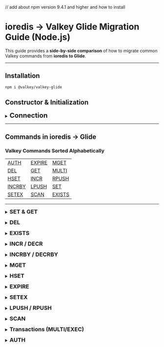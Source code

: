 // add about npm version 9.4.1 and higher and how to install

# ioredis → Valkey Glide Migration Guide (Node.js)

This guide provides a **side-by-side comparison** of how to migrate common Valkey commands from **ioredis to Glide**.

---

## Installation

```bash
npm i @valkey/valkey-glide
```

## Constructor & Initialization


<a id="constructor"></a>
<details>
<summary><b style="font-size:22px;">Connection</b></summary>

**ioredis**
```js
const Redis = require('ioredis');
const redis = new Redis();
```

**Glide**
```js
import { createClient } from '@valkey/glide';

const client = await createClient({
  address: { host: '127.0.0.1', port: 6379 }
});
```
</details>

---

## Commands in ioredis → Glide

<a id="commands-table"></a>

### **Valkey Commands Sorted Alphabetically**

| | | |
|------|------|------|
| [AUTH](#auth) | [EXPIRE](#expire) | [MGET](#mget) |
| [DEL](#del) | [GET](#set-get) | [MULTI](#transaction) |
| [HSET](#hset) | [INCR](#incr-decr) | [RPUSH](#lpush-rpush) |
| [INCRBY](#incrby-decrby) | [LPUSH](#lpush-rpush) | [SET](#set-get) |
| [SETEX](#setex) | [SCAN](#scan) | [EXISTS](#exists) |

---

<a id="set-get"></a>
<details>
<summary><b style="font-size:18px;">SET & GET</b></summary>

- **Both** ioredis and Glide support this in the same way.

**ioredis**
```js
await redis.set('key', 'value');
const val = await redis.get('key'); // "value"
```

**Glide**
```js
await client.set('key', 'value');
const val = await client.get('key'); // "value"
```
</details>

<a id="del"></a>
<details>
<summary><b style="font-size:18px;">DEL</b></summary>

The `DEL` command removes one or more keys from Valkey.

- In **ioredis**, `del()` takes multiple arguments.
- In **Glide**, `del()` expects an array.

**ioredis**
```js
await redis.del('key1', 'key2'); // 2
```

**Glide**
```js
await client.del(['key1', 'key2']); // 2
```
</details>

<a id="exists"></a>
<details>
<summary><b style="font-size:18px;">EXISTS</b></summary>

The `EXISTS` command checks if a key exists in Valkey.

- In **ioredis**, accepts one or more arguments.
- In **Glide**, expects an array of keys.
- **Both** return the number of keys that exist.

**ioredis**
```js
await redis.exists('existKey', 'nonExistKey'); // 1
```

**Glide**
```js
await client.exists(['existKey', 'nonExistKey']); // 1
```
</details>

<a id="incr-decr"></a>
<details>
<summary><b style="font-size:18px;">INCR / DECR</b></summary>

The `INCR` command **increments** the value of a key by **1**, while `DECR` **decrements** it by **1**.  

- **Both** clients support `incr` and `decr` identically.

**ioredis**
```js
await redis.incr('counter'); // counter = 1
await redis.decr('counter'); // counter = 0
```

**Glide**
```js
await client.incr('counter'); // counter = 1
await client.decr('counter'); // counter = 0
```
</details>

<a id="incrby-decrby"></a>
<details>
<summary><b style="font-size:18px;">INCRBY / DECRBY</b></summary>

The `INCRBY` command increases the **value of a key** by a specified amount.  

- **Both** behave the same: apply an integer delta to a key.

**ioredis**
```js
await redis.incrby('counter', 5); // 5
await redis.decrby('counter', 2); // 3
```

**Glide**
```js
await client.incrBy('counter', 5); // 5
await client.decrBy('counter', 2); // 3
```
</details>

<a id="mget"></a>
<details>
<summary><b style="font-size:18px;">MGET</b></summary>

The `MGET` command retrieves the values of multiple keys from Valkey.  

- In **ioredis**, `mget()` accepts multiple string arguments.
- In **Glide**, pass an array of strings.

**ioredis**
```js
const values = await redis.mget('key1', 'key2'); // ['value1', 'value2']
```

**Glide**
```js
const values = await client.mget(['key1', 'key2']); // ['value1', value2']
```
</details>

<a id="hset"></a>
<details>
<summary><b style="font-size:18px;">HSET</b></summary>

The `HSET` command sets multiple field-value pairs in a hash.  

- In **ioredis**, fields and values are passed inline.
- In **Glide**, use a key-value object.

**ioredis**
```js
await redis.hset('hash', 'key1', '1', 'key2', '2'); // 2
```

**Glide**
```js
await client.hset('hash', { key1: '1', key2: '2' }); // 2
```
</details>

<a id="expire"></a>
<details>
<summary><b style="font-size:18px;">EXPIRE</b></summary>

The `EXPIRE` command sets a time-to-live (TTL) for a key.

- **Both** clients support TTL expiration using `expire`.
- In **ioredis**, it returns a number 1 if successful or 0 if otherwise.
- In **Glide**, it returns a boolean indicating success.

**ioredis**
```js
await redis.expire('key', 10); // 1
```

**Glide**
```js
await client.expire('key', 10); // 1
```
</details>

<a id="setex"></a>
<details>
<summary><b style="font-size:18px;">SETEX</b></summary>

The `SETEX` command sets a key with an expiration time.  

- In **ioredis**, `setex` is a dedicated function.
- In **Glide**, TTL is passed as an option to `set`.

**ioredis**
```js
await redis.setex('key', 5, 'value'); // OK
```

**Glide**
```js
import { TimeUnit } from "@valkey/valkey-glide";

await client.set('key', 'value', {expiry: {type: TimeUnit.Seconds, count: 5 }}); // OK
```
</details>

<a id="lpush-rpush"></a>
<details>
<summary><b style="font-size:18px;">LPUSH / RPUSH</b></summary>

`LPUSH` adds to the start of a Valkey list, `RPUSH` to the end.

- **ioredis**: accepts multiple values, returns new list length.  
- **Glide**: values must be in an array, also returns new length.

**ioredis**
```js
await redis.lpush('list', 'a'); // 1
await redis.rpush('list', 'z'); // 2
```

**Glide**
```js
await client.lpush('list', ['a']); // 1
await client.rpush('list', ['z']); // 2
```
</details>

<a id="scan"></a>
<details>
<summary><b style="font-size:18px;">SCAN</b></summary>

- **Both** return `[nextCursor, keys[]]` in scan loop.

**ioredis**
```js
let cursor = '0';
do {
  const [next, keys] = await redis.scan(cursor);
  cursor = next;
} while (cursor !== '0');
```

**Glide**
```js
let cursor = '0';
do {
  const [next, keys] = await client.scan(cursor);
  cursor = next;
} while (cursor !== '0');
```
</details>

<a id="transaction"></a>
<details>
<summary><b style="font-size:18px;">Transactions (MULTI/EXEC)</b></summary>

The `MULTI` command starts a Valkey transaction.  
The `EXEC` command executes all queued commands in the transaction.

- In **ioredis**, transactions are started using `redis.multi()`. `exec` returns `[[error, result], ...]`
- In **Glide**, transactions are represented as a `Transaction` object. `exec` returns `[result1, result2, ...]`

**ioredis**
```js
const transaction = redis.multi()
        .set("key", "value")
        .get("key");
const result = await transaction.exec(); // 
console.log(result); // Output: [ [ null, 'OK' ], [ null, 'value' ] ]
```

**Glide**
```js
import { Transaction } from "@valkey/valkey-glide";
const transaction = new Transaction()
            .set("key", "value")
            .get("key");
const result = await client.exec(transaction);
console.log(result); // Output: ['OK', 'value']
```
</details>

<a id="auth"></a>
<details>
<summary><b style="font-size:18px;">AUTH</b></summary>

- In **ioredis**, `auth()` is a direct method call.
- In **Glide**, use `updateConnectionPassword`.

**ioredis**
```js
await redis.auth('mypass'); // OK
```

**Glide**
```js
await client.updateConnectionPassword('mypass'); // OK
```
</details>